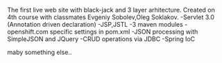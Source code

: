 
The first live web site with black-jack and 3 layer arhitecture. Created on 4th course with classmates Evgeniy Sobolev,Oleg Soklakov. 
-Servlet 3.0 (Annotation driven declaration)
-JSP,JSTL
-3 maven modules
-openshift.com specific settings in pom.xml
-JSON processing with SimpleJSON and JQuery
-CRUD operations via JDBC
-Spring IoC

maby something else..


